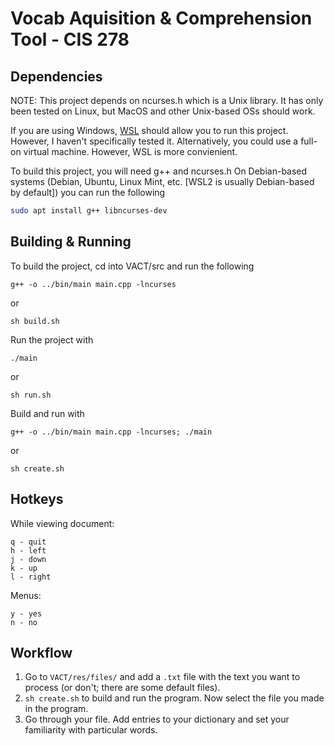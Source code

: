 # Vocab Aquisition & Comprehension Tool - CIS 278

## Dependencies
NOTE: This project depends on ncurses.h which is a Unix library. It has only been tested on Linux, but MacOS and other Unix-based OSs should work. 

If you are using Windows, [WSL](https://learn.microsoft.com/en-us/windows/wsl/install) should allow you to run this project. However, I haven't specifically tested it. Alternatively, you could use a full-on virtual machine. However, WSL is more convienient.

To build this project, you will need g++ and ncurses.h
On Debian-based systems (Debian, Ubuntu, Linux Mint, etc. [WSL2 is usually Debian-based by default]) you can run the following
```bash
sudo apt install g++ libncurses-dev
```

## Building & Running
To build the project, cd into VACT/src and run the following

```g++ -o ../bin/main main.cpp -lncurses```

or

```sh build.sh```

Run the project with

```./main```

or 

```sh run.sh```

Build and run with 

```g++ -o ../bin/main main.cpp -lncurses; ./main```

or

```sh create.sh```


## Hotkeys
While viewing document:
```
q - quit
h - left
j - down
k - up
l - right
```

Menus:
```
y - yes
n - no
```
## Workflow
1. Go to ```VACT/res/files/``` and add a ```.txt``` file with the text you want to process (or don't; there are some default files).
2. ```sh create.sh``` to build and run the program. Now select the file you made in the program.
3. Go through your file. Add entries to your dictionary and set your familiarity with particular words.
